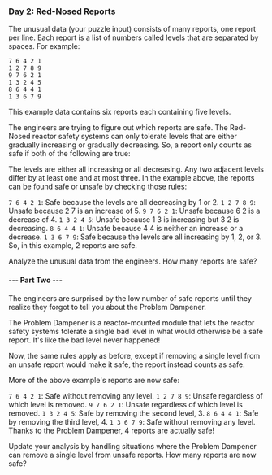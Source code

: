 ### Day 2: Red-Nosed Reports
The unusual data (your puzzle input) consists of many reports, one report per line. Each report is a list of numbers called levels that are separated by spaces. For example:

```
7 6 4 2 1
1 2 7 8 9
9 7 6 2 1
1 3 2 4 5
8 6 4 4 1
1 3 6 7 9
```
This example data contains six reports each containing five levels.

The engineers are trying to figure out which reports are safe. The Red-Nosed reactor safety systems can only tolerate levels that are either gradually increasing or gradually decreasing. So, a report only counts as safe if both of the following are true:

The levels are either all increasing or all decreasing.
Any two adjacent levels differ by at least one and at most three.
In the example above, the reports can be found safe or unsafe by checking those rules:

```7 6 4 2 1```: Safe because the levels are all decreasing by 1 or 2.
```1 2 7 8 9```: Unsafe because 2 7 is an increase of 5.
```9 7 6 2 1```: Unsafe because 6 2 is a decrease of 4.
```1 3 2 4 5```: Unsafe because 1 3 is increasing but 3 2 is decreasing.
```8 6 4 4 1```: Unsafe because 4 4 is neither an increase or a decrease.
```1 3 6 7 9```: Safe because the levels are all increasing by 1, 2, or 3.
So, in this example, 2 reports are safe.

Analyze the unusual data from the engineers. How many reports are safe?

#### --- Part Two ---
The engineers are surprised by the low number of safe reports until they realize they forgot to tell you about the Problem Dampener.

The Problem Dampener is a reactor-mounted module that lets the reactor safety systems tolerate a single bad level in what would otherwise be a safe report. It's like the bad level never happened!

Now, the same rules apply as before, except if removing a single level from an unsafe report would make it safe, the report instead counts as safe.

More of the above example's reports are now safe:

```7 6 4 2 1```: Safe without removing any level.
```1 2 7 8 9```: Unsafe regardless of which level is removed.
```9 7 6 2 1```: Unsafe regardless of which level is removed.
```1 3 2 4 5```: Safe by removing the second level, 3.
```8 6 4 4 1```: Safe by removing the third level, 4.
```1 3 6 7 9```: Safe without removing any level.
Thanks to the Problem Dampener, 4 reports are actually safe!

Update your analysis by handling situations where the Problem Dampener can remove a single level from unsafe reports. How many reports are now safe?